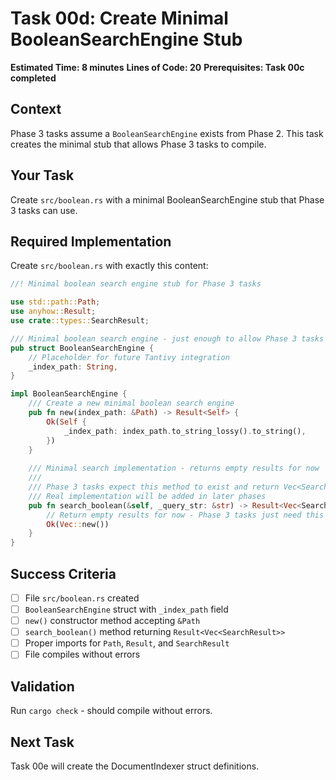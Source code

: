 # Task 00d: Create Minimal BooleanSearchEngine Stub

**Estimated Time: 8 minutes**
**Lines of Code: 20**
**Prerequisites: Task 00c completed**

## Context

Phase 3 tasks assume a `BooleanSearchEngine` exists from Phase 2. This task creates the minimal stub that allows Phase 3 tasks to compile.

## Your Task

Create `src/boolean.rs` with a minimal BooleanSearchEngine stub that Phase 3 tasks can use.

## Required Implementation

Create `src/boolean.rs` with exactly this content:

```rust
//! Minimal boolean search engine stub for Phase 3 tasks

use std::path::Path;
use anyhow::Result;
use crate::types::SearchResult;

/// Minimal boolean search engine - just enough to allow Phase 3 tasks to compile
pub struct BooleanSearchEngine {
    // Placeholder for future Tantivy integration
    _index_path: String,
}

impl BooleanSearchEngine {
    /// Create a new minimal boolean search engine
    pub fn new(index_path: &Path) -> Result<Self> {
        Ok(Self {
            _index_path: index_path.to_string_lossy().to_string(),
        })
    }
    
    /// Minimal search implementation - returns empty results for now
    /// 
    /// Phase 3 tasks expect this method to exist and return Vec<SearchResult>
    /// Real implementation will be added in later phases
    pub fn search_boolean(&self, _query_str: &str) -> Result<Vec<SearchResult>> {
        // Return empty results for now - Phase 3 tasks just need this to compile
        Ok(Vec::new())
    }
}
```

## Success Criteria

- [ ] File `src/boolean.rs` created
- [ ] `BooleanSearchEngine` struct with `_index_path` field
- [ ] `new()` constructor method accepting `&Path`
- [ ] `search_boolean()` method returning `Result<Vec<SearchResult>>`
- [ ] Proper imports for `Path`, `Result`, and `SearchResult`
- [ ] File compiles without errors

## Validation

Run `cargo check` - should compile without errors.

## Next Task

Task 00e will create the DocumentIndexer struct definitions.
